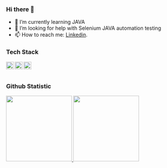 ### Hi there 👋
<!-- - 🔭 I’m Junior Developer -->
- 🌱 I’m currently learning JAVA
- 🤔 I’m looking for help with Selenium JAVA automation testing
- 📫 How to reach me: [Linkedin](https://www.linkedin.com/in/garinyr/).

### Tech Stack
  <a href="https://laravel.com/"><img align="left" alt="Laravel" title="Laravel (PHP Framework)" width="21px" src="https://laravel.com/img/logomark.min.svg" /></a>
  <a href="https://www.javascript.com/"><img align="left" alt="JavaScript" title="JavaScript" width="21px" src="https://upload.wikimedia.org/wikipedia/commons/9/99/Unofficial_JavaScript_logo_2.svg" /></a>
  <a href="https://nodejs.org/"><img align="left" alt="NodeJS" title="NodeJS" width="21px" src="https://seeklogo.com/images/N/nodejs-logo-FBE122E377-seeklogo.com.png" /></a>
<!--   <a href="https://nextjs.org/"><img align="left" alt="Next" title="Next (React SSR Framework)" width="21px" src="https://iconape.com/wp-content/files/gm/82643/svg/next-js.svg" /></a> -->
 <br>
 <br>

### Github Statistic

<p align="left">
<a href="https://github.com/garinyr">
  <img height="180em" src="https://github-readme-stats-eight-theta.vercel.app/api?username=garinyr&show_icons=true&theme=algolia&include_all_commits=true&count_private=true"/>
  <img height="180em" src="https://github-readme-stats-eight-theta.vercel.app/api/top-langs/?username=garinyr&layout=compact&langs_count=8&theme=algolia"/>
</a>
</p>

<!--
**garinyr/garinyr** is a ✨ _special_ ✨ repository because its `README.md` (this file) appears on your GitHub profile.

- 🔭 I’m currently working on ...
- 🌱 I’m currently learning Vue JS
- 🤔 I’m looking for help with ...
- 📫 How to reach me: [Linkedin](https://www.linkedin.com/in/gairnyr/).
- ⚡ Fun fact: ...
-->
